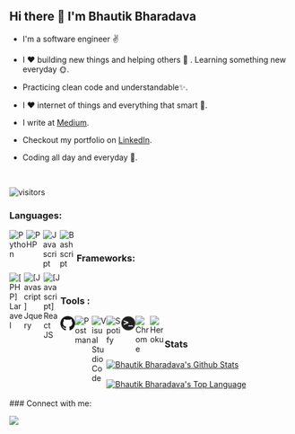 ## Hi there 👋 I'm Bhautik Bharadava

- I'm a software engineer ✌️

- I ❤️ building new things and helping others 🤝 . Learning something new everyday 🌞.

- Practicing clean code and understandable✨.

- I ❤️ internet of things and everything that smart 🧐.

- I write at [Medium](https://medium.com/@bhautikbharadava).

- Checkout my portfolio on [LinkedIn](https://www.linkedin.com/in/bhautikbharadava/).

- Coding all day and everyday 🤟.

<br>

![visitors](https://visitor-badge.laobi.icu/badge?page_id=bhautikbharadava)

### Languages:

<img align="left" alt="Python" width="30px" src="https://img.icons8.com/color/48/000000/python.png" />


<img align="left" alt="PHP" width="30px" src="https://img.icons8.com/officel/16/000000/php-logo.png" />

<img align="left" alt="Javascript" width="30px" src="https://img.icons8.com/color/48/000000/javascript.png" />

<img align="left" alt="Bash script" width="30px"
    src="https://camo.githubusercontent.com/5a76ab68c90df7ecccdeac83138c8f7c62c7f3a4/687474703a2f2f69636f6e732e69636f6e617263686976652e636f6d2f69636f6e732f616c65636976652f666c6174776f6b656e2f3531322f417070732d5465726d696e616c2d50632d3130342d69636f6e2e706e67" />

<br />


### Frameworks:


<img align="left" alt="[PHP] Laravel" width="26px"
    src="https://upload.wikimedia.org/wikipedia/commons/thumb/9/9a/Laravel.svg/1200px-Laravel.svg.png" />
    
<img align="left" alt="[Javascript] Jquery" width="35px"
    src="https://cdn.iconscout.com/icon/free/png-512/jquery-10-1175155.png" />

<img align="left" alt="[Javascript] React JS" width="30px"
    src="https://cdn.iconscout.com/icon/free/png-256/react-4-1175110.png" />

<br />


### Tools :
<img align="left" alt="GitHub" width="26px"
    src="https://raw.githubusercontent.com/github/explore/78df643247d429f6cc873026c0622819ad797942/topics/github/github.png" />

<img align="left" alt="Postman" width="30px" src="https://img.icons8.com/dusk/64/000000/postman-api.png" />

<img align="left" alt="Visual Studio Code" width="26px"
    src="https://img.icons8.com/fluent/48/000000/visual-studio-code-2019.png" />


<img align="left" alt="Spotify" width="26px" src="https://img.icons8.com/cute-clipart/64/000000/spotify.png" />

<img align="left" alt="Terminal" width="26px"
    src="https://raw.githubusercontent.com/github/explore/80688e429a7d4ef2fca1e82350fe8e3517d3494d/topics/terminal/terminal.png" />

<img align="left" alt="Chrome" width="26px" src="https://img.icons8.com/doodle/48/000000/chrome.png" />

<img align="left" alt="Heroku" width="26px"
    src="https://raw.githubusercontent.com/sank2000/Tech-stuffs/master/PNG/heroku.png" />

<br />

### Stats

<a href="#stats" align="center">
    <img align="center" alt="Bhautik Bharadava's Github Stats" src="https://github-readme-stats.vercel.app/api?username=bhautikbharadava&count_private=true&show_icons=true&include_all_commits=true&show_owner=true"/>
</a>

</br>
</br>
<a href="#stats" align="center">
    <img align="center" alt="Bhautik Bharadava's Top Language" src="https://gh-readme-stats.krish-the-dev.vercel.app/api/top-langs/?username=bhautikbharadava" />
</a>

</br>
</br>
### Connect with me:

[<img src="https://img.shields.io/badge/linkedin-%230077B5.svg?&style=for-the-badge&logo=linkedin&logoColor=white"
    target="_blank" />][linkedin]

[linkedin]: https://www.linkedin.com/in/bhautikbharadava/
[gmail]: bhautikbharadava+career@gmail.com
[twitter]: https://twitter.com/BBharadava


